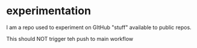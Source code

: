 # experimentation
I am a repo used to experiment on GItHub "stuff" available to public repos.  

This should NOT trigger teh push to main workflow
